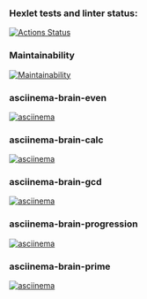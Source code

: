 ### Hexlet tests and linter status:
[![Actions Status](https://asciinema.org/a/rCWPyZE1aNd8Jdd40VbgmKIHm.svg)](https://asciinema.org/a/rCWPyZE1aNd8Jdd40VbgmKIHm)

### Maintainability
[![Maintainability](https://asciinema.org/a/9c7o7rxpTcTb5Us0jfbPSVM06.svg)](https://asciinema.org/a/9c7o7rxpTcTb5Us0jfbPSVM06)

### asciinema-brain-even
[![asciinema](https://asciinema.org/a/5jcnpgdlyayVABfV9EYC2M6AG.svg)](https://asciinema.org/a/5jcnpgdlyayVABfV9EYC2M6AG)

### asciinema-brain-calc
[![asciinema](https://asciinema.org/a/CkLvW66Dh540Ko2oR6rL1KdVl.svg)](https://asciinema.org/a/CkLvW66Dh540Ko2oR6rL1KdVl)


### asciinema-brain-gcd
[![asciinema](https://asciinema.org/a/6xDDUkdjCBQv8mRiIbzl3kvYZ.svg)](https://asciinema.org/a/6xDDUkdjCBQv8mRiIbzl3kvYZ)

### asciinema-brain-progression
[![asciinema](https://asciinema.org/a/cO0fh8vQIgpgFvCVHOK9U9WeT.svg)](https://asciinema.org/a/cO0fh8vQIgpgFvCVHOK9U9WeT)

### asciinema-brain-prime
[![asciinema](https://asciinema.org/a/0ZTW0J9NGGvebDxpOIsUEVPfj.svg)](https://asciinema.org/a/0ZTW0J9NGGvebDxpOIsUEVPfj)
